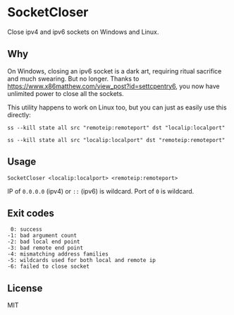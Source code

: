 # SocketCloser
Close ipv4 and ipv6 sockets on Windows and Linux.

## Why
On Windows, closing an ipv6 socket is a dark art, requiring ritual sacrifice and much swearing. But no longer. Thanks to https://www.x86matthew.com/view_post?id=settcpentry6, you now have unlimited power to close all the sockets.

This utility happens to work on Linux too, but you can just as easily use this directly:

`ss --kill state all src "remoteip:remoteport" dst "localip:localport"`

`ss --kill state all src "localip:localport" dst "remoteip:remoteport"`

## Usage
`SocketCloser <localip:localport> <remoteip:remoteport>`

IP of `0.0.0.0` (ipv4) or `::` (ipv6) is wildcard. Port of `0` is wildcard.

## Exit codes
```
 0: success  
-1: bad argument count  
-2: bad local end point  
-3: bad remote end point  
-4: mismatching address families  
-5: wildcards used for both local and remote ip  
-6: failed to close socket  
```

## License
MIT